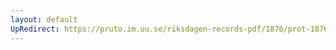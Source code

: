 ```yaml
---
layout: default
UpRedirect: https://pruto.im.uu.se/riksdagen-records-pdf/1876/prot-1876--ak--039/prot-1876--ak--039_034.pdf
---
```

